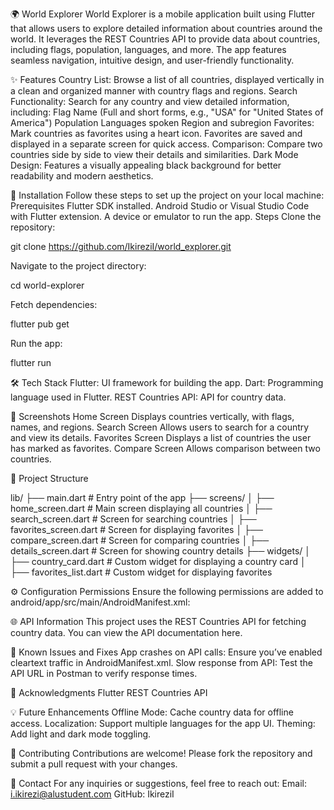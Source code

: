 🌍 World Explorer
World Explorer is a mobile application built using Flutter that allows users to explore detailed information about countries around the world. It leverages the REST Countries API to provide data about countries, including flags, population, languages, and more. The app features seamless navigation, intuitive design, and user-friendly functionality.

✨ Features
Country List: Browse a list of all countries, displayed vertically in a clean and organized manner with country flags and regions.
Search Functionality: Search for any country and view detailed information, including:
Flag
Name (Full and short forms, e.g., "USA" for "United States of America")
Population
Languages spoken
Region and subregion
Favorites: Mark countries as favorites using a heart icon. Favorites are saved and displayed in a separate screen for quick access.
Comparison: Compare two countries side by side to view their details and similarities.
Dark Mode Design: Features a visually appealing black background for better readability and modern aesthetics.

🚀 Installation
Follow these steps to set up the project on your local machine:
Prerequisites
Flutter SDK installed.
Android Studio or Visual Studio Code with Flutter extension.
A device or emulator to run the app.
Steps
Clone the repository:

git clone https://github.com/IkireziI/world_explorer.git


Navigate to the project directory:

cd world-explorer


Fetch dependencies:

flutter pub get


Run the app:

flutter run



🛠️ Tech Stack
Flutter: UI framework for building the app.
Dart: Programming language used in Flutter.
REST Countries API: API for country data.

📱 Screenshots
Home Screen
Displays countries vertically, with flags, names, and regions.
Search Screen
Allows users to search for a country and view its details.
Favorites Screen
Displays a list of countries the user has marked as favorites.
Compare Screen
Allows comparison between two countries.

📂 Project Structure


lib/
├── main.dart               # Entry point of the app
├── screens/
│   ├── home_screen.dart    # Main screen displaying all countries
│   ├── search_screen.dart  # Screen for searching countries
│   ├── favorites_screen.dart # Screen for displaying favorites
│   ├── compare_screen.dart # Screen for comparing countries
│   ├── details_screen.dart # Screen for showing country details
├── widgets/
│   ├── country_card.dart   # Custom widget for displaying a country card
│   ├── favorites_list.dart # Custom widget for displaying favorites


⚙️ Configuration
Permissions
Ensure the following permissions are added to android/app/src/main/AndroidManifest.xml:


<uses-permission android:name="android.permission.INTERNET" />


🌐 API Information
This project uses the REST Countries API for fetching country data. You can view the API documentation here.

🚨 Known Issues and Fixes
App crashes on API calls: Ensure you’ve enabled cleartext traffic in AndroidManifest.xml.
Slow response from API: Test the API URL in Postman to verify response times.

🙌 Acknowledgments
Flutter
REST Countries API

💡 Future Enhancements
Offline Mode: Cache country data for offline access.
Localization: Support multiple languages for the app UI.
Theming: Add light and dark mode toggling.

🤝 Contributing
Contributions are welcome! Please fork the repository and submit a pull request with your changes.


💌 Contact
For any inquiries or suggestions, feel free to reach out:
Email: i.ikirezi@alustudent.com
GitHub: IkireziI

